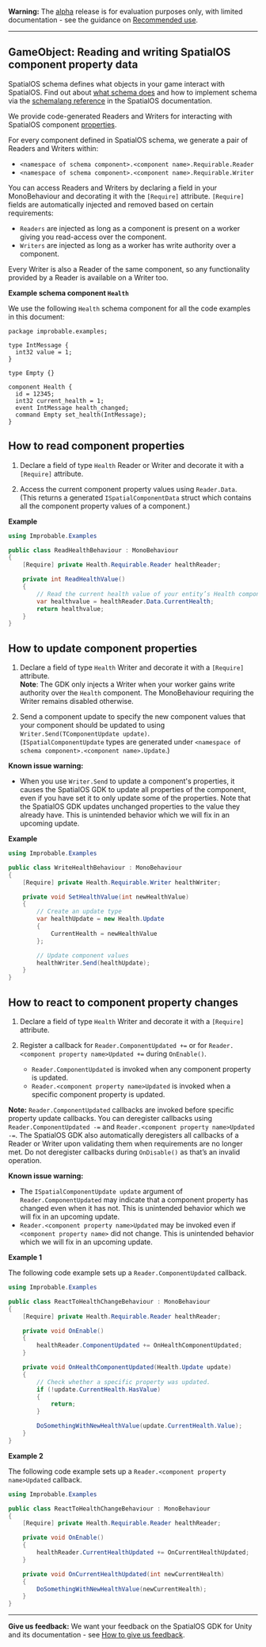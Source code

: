 **Warning:** The [alpha](https://docs.improbable.io/reference/latest/shared/release-policy#maturity-stages) release is for evaluation purposes only, with limited documentation - see the guidance on [Recommended use](../../../README.md#recommended-use).

-----

## GameObject: Reading and writing SpatialOS component property data

SpatialOS schema defines what objects in your game interact with SpatialOS. Find out about [what schema does](https://docs.improbable.io/reference/latest/shared/glossary#schema) and how to implement schema via the [schemalang reference](https://docs.improbable.io/reference/latest/shared/schema/reference) in the SpatialOS documentation.

We provide code-generated Readers and Writers for interacting with SpatialOS component [properties](https://docs.improbable.io/reference/latest/shared/glossary#property). 

For every component defined in SpatialOS schema, we generate a pair of Readers and Writers within:

* `<namespace of schema component>.<component name>.Requirable.Reader`
* `<namespace of schema component>.<component name>.Requirable.Writer` 

You can access Readers and Writers by declaring a field in your MonoBehaviour and decorating it with the `[Require]` attribute. `[Require]` fields are automatically injected and removed based on certain requirements:

* `Readers` are injected as long as a component is present on a worker giving you read-access over the component.
* `Writers` are injected as long as a worker has write authority over a component.

Every Writer is also a Reader of the same component, so any functionality provided by a Reader is available on a Writer too.

**Example schema component `Health`**

We use the following `Health` schema component for all the code examples in this document:

```
package improbable.examples;

type IntMessage {
  int32 value = 1;
}

type Empty {}

component Health {
  id = 12345;
  int32 current_health = 1;
  event IntMessage health_changed;
  command Empty set_health(IntMessage);
}
```

## How to read component properties

1. Declare a field of type `Health` Reader or Writer and decorate it with a `[Require]` attribute. 

2. Access the current component property values using `Reader.Data`. 
</br>(This returns a generated `ISpatialComponentData` struct which contains all the component property values of a component.)

**Example**
```csharp
using Improbable.Examples

public class ReadHealthBehaviour : MonoBehaviour
{
    [Require] private Health.Requirable.Reader healthReader;

    private int ReadHealthValue()
    {
        // Read the current health value of your entity’s Health component.
        var healthvalue = healthReader.Data.CurrentHealth;
        return healthvalue;
    }
}
```

## How to update component properties

1. Declare a field of type `Health` Writer and decorate it with a `[Require]` attribute.
</br>**Note**: The GDK only injects a Writer when your worker gains write authority over the `Health` component. The MonoBehaviour requiring the Writer remains disabled otherwise.

2. Send a component update to specify the new component values that your component should be updated to using `Writer.Send(TComponentUpdate update)`.
</br>(`ISpatialComponentUpdate` types are generated under `<namespace of schema component>.<component name>.Update`.) 

**Known issue warning:** 
- When you use `Writer.Send` to update a component's properties, it causes the SpatialOS GDK to update all properties of the component, even if you have set it to only update some of the properties. Note that the SpatialOS GDK updates unchanged properties to the value they already have. This is unintended behavior which we will fix in an upcoming update.

**Example**
```csharp
using Improbable.Examples

public class WriteHealthBehaviour : MonoBehaviour
{
    [Require] private Health.Requirable.Writer healthWriter;

    private void SetHealthValue(int newHealthValue)
    {
        // Create an update type
        var healthUpdate = new Health.Update
        {
            CurrentHealth = newHealthValue
        };

        // Update component values
        healthWriter.Send(healthUpdate);
    }
}
```

## How to react to component property changes

1. Declare a field of type `Health` Writer and decorate it with a `[Require]` attribute. 

2. Register a callback for `Reader.ComponentUpdated +=` or for `Reader.<component property name>Updated +=` during `OnEnable()`.
    *  `Reader.ComponentUpdated` is invoked when any component property is updated.
    *  `Reader.<component property name>Updated` is invoked when a specific component property is updated.

**Note:** 
`Reader.ComponentUpdated` callbacks are invoked before specific property update callbacks. You can deregister callbacks using `Reader.ComponentUpdated -=` and `Reader.<component property name>Updated -=`. The SpatialOS GDK also automatically deregisters all callbacks of a Reader or Writer upon validating them when requirements are no longer met. Do not deregister callbacks during `OnDisable()` as that’s an invalid operation.

**Known issue warning:**
- The `ISpatialComponentUpdate update` argument of `Reader.ComponentUpdated` may indicate that a component property has changed even when it has not. This is unintended behavior which we will fix in an upcoming update.
- `Reader.<component property name>Updated` may be invoked even if `<component property name>` did not change. This is unintended behavior which we will fix in an upcoming update.

**Example 1**

The following code example sets up a `Reader.ComponentUpdated` callback.

```csharp
using Improbable.Examples

public class ReactToHealthChangeBehaviour : MonoBehaviour
{
    [Require] private Health.Requirable.Reader healthReader;

    private void OnEnable()
    {
        healthReader.ComponentUpdated += OnHealthComponentUpdated;
    }

    private void OnHealthComponentUpdated(Health.Update update)
    {
        // Check whether a specific property was updated.
        if (!update.CurrentHealth.HasValue)
        {
            return;
        }

        DoSomethingWithNewHealthValue(update.CurrentHealth.Value);
    }
}
```

**Example 2**

The following code example sets up a `Reader.<component property name>Updated` callback.

```csharp
using Improbable.Examples

public class ReactToHealthChangeBehaviour : MonoBehaviour
{
    [Require] private Health.Requirable.Reader healthReader;

    private void OnEnable()
    {
        healthReader.CurrentHealthUpdated += OnCurrentHealthUpdated;
    }

    private void OnCurrentHealthUpdated(int newCurrentHealth)
    {
        DoSomethingWithNewHealthValue(newCurrentHealth);
    }
}
```

----

**Give us feedback:** We want your feedback on the SpatialOS GDK for Unity and its documentation - see [How to give us feedback](../../../README.md#give-us-feedback).